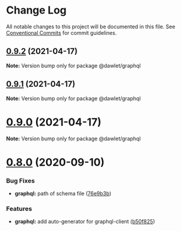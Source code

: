 # Change Log

All notable changes to this project will be documented in this file.
See [Conventional Commits](https://conventionalcommits.org) for commit guidelines.

## [0.9.2](https://github.com/dawlet-team/dawlet-poc/compare/v0.9.1...v0.9.2) (2021-04-17)

**Note:** Version bump only for package @dawlet/graphql





## [0.9.1](https://github.com/dawlet-team/dawlet-poc/compare/v0.9.0...v0.9.1) (2021-04-17)

**Note:** Version bump only for package @dawlet/graphql





# [0.9.0](https://github.com/dawlet-team/dawlet-poc/compare/v0.8.0...v0.9.0) (2021-04-17)

**Note:** Version bump only for package @dawlet/graphql





# [0.8.0](https://github.com/dawlet-team/dawlet-poc/compare/v0.7.0...v0.8.0) (2020-09-10)


### Bug Fixes

* **graphql:** path of schema file ([76e9b3b](https://github.com/dawlet-team/dawlet-poc/commit/76e9b3bd46967d961a3ed5422520d6d7643eb9f6))


### Features

* **graphql:** add auto-generator for graphql-client ([b50f825](https://github.com/dawlet-team/dawlet-poc/commit/b50f8253d806a460bc6585cd232700cf27e532b9))
